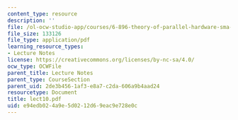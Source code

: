 ```yaml
---
content_type: resource
description: ''
file: /ol-ocw-studio-app/courses/6-896-theory-of-parallel-hardware-sma-5511-spring-2004/e94edb024a9e5d0212d69eac9e728e0c_lect10.pdf
file_size: 133126
file_type: application/pdf
learning_resource_types:
- Lecture Notes
license: https://creativecommons.org/licenses/by-nc-sa/4.0/
ocw_type: OCWFile
parent_title: Lecture Notes
parent_type: CourseSection
parent_uid: 2de3b456-1af3-e8a7-c2da-606a9b4aad24
resourcetype: Document
title: lect10.pdf
uid: e94edb02-4a9e-5d02-12d6-9eac9e728e0c
---
```

